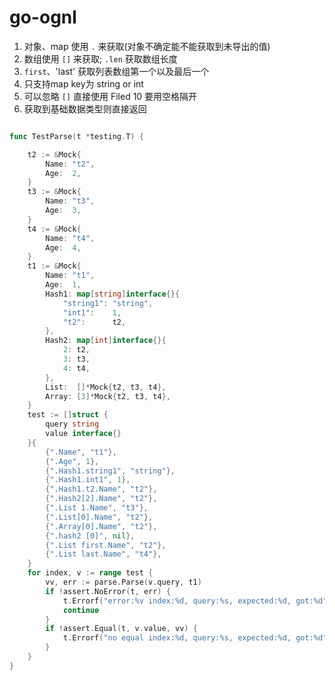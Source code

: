 # go-ognl

1. 对象、map 使用 `.` 来获取(对象不确定能不能获取到未导出的值)
2. 数组使用 `[]` 来获取; `.len` 获取数组长度 
3. `first`、'last' 获取列表数组第一个以及最后一个 
4. 只支持map key为 string or int 
5. 可以忽略 `[]` 直接使用 Filed 10 要用空格隔开 
6. 获取到基础数据类型则直接返回

```go

func TestParse(t *testing.T) {

	t2 := &Mock{
		Name: "t2",
		Age:  2,
	}
	t3 := &Mock{
		Name: "t3",
		Age:  3,
	}
	t4 := &Mock{
		Name: "t4",
		Age:  4,
	}
	t1 := &Mock{
		Name: "t1",
		Age:  1,
		Hash1: map[string]interface{}{
			"string1": "string",
			"int1":    1,
			"t2":      t2,
		},
		Hash2: map[int]interface{}{
			2: t2,
			3: t3,
			4: t4,
		},
		List:  []*Mock{t2, t3, t4},
		Array: [3]*Mock{t2, t3, t4},
	}
	test := []struct {
		query string
		value interface{}
	}{
		{".Name", "t1"},
		{".Age", 1},
		{".Hash1.string1", "string"},
		{".Hash1.int1", 1},
		{".Hash1.t2.Name", "t2"},
		{".Hash2[2].Name", "t2"},
		{".List 1.Name", "t3"},
		{".List[0].Name", "t2"},
		{".Array[0].Name", "t2"},
		{".hash2 [0]", nil},
		{".List first.Name", "t2"},
		{".List last.Name", "t4"},
	}
	for index, v := range test {
		vv, err := parse.Parse(v.query, t1)
		if !assert.NoError(t, err) {
			t.Errorf("error:%v index:%d, query:%s, expected:%d, got:%d", err, index, v.query, v.value, vv)
			continue
		}
		if !assert.Equal(t, v.value, vv) {
			t.Errorf("no equal index:%d, query:%s, expected:%d, got:%d", index, v.query, v.value, vv)
		}
	}
}
```